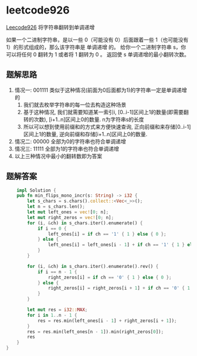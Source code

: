 # leetcode926
[Leecode926](https://leetcode.cn/problems/flip-string-to-monotone-increasing/) 将字符串翻转到单调递增

如果一个二进制字符串，是以一些 0（可能没有 0）后面跟着一些 1（也可能没有 1）的形式组成的，那么该字符串是 单调递增 的。
给你一个二进制字符串 s，你可以将任何 0 翻转为 1 或者将 1 翻转为 0 。
返回使 s 单调递增的最小翻转次数。

## 题解思路
1. 情况一:  001111 类似于这种情况(前面为0后面都为1)的字符串一定是单调递增的
   1. 我们就去枚举字符串的每一位去构造这种场景
   2. 基于这种情况, 我们就需要知道某一索引i, \[0..i-1\]区间上1的数量(即需要翻转的次数), \[i+1..n\]区间上0的数量. n为字符串s的长度
   3. 所以可以想到使用前缀和的方式来方便快速查询, 正向前缀和来存储\[0..i-1\]区间上1的数量, 逆向前缀和存储\[i+1..n\]区间上0的数量.
2. 情况二: 00000 全部为0的字符串也符合单调递增
3. 情况三: 11111 全部为1的字符串也符合单调递增
4. 以上三种情况中最小的翻转数即为答案

## 题解答案

``` rust
    impl Solution {
    pub fn min_flips_mono_incr(s: String) -> i32 {
        let s_chars = s.chars().collect::<Vec<_>>();
        let n = s_chars.len();
        let mut left_ones = vec![0; n];
        let mut right_zeros = vec![0; n];
        for (i, &ch) in s_chars.iter().enumerate() {
            if i == 0 {
                left_ones[i] = if ch == '1' { 1 } else { 0 };
            } else {
                left_ones[i] = left_ones[i - 1] + if ch == '1' { 1 } else { 0 };
            }
        }

        for (i, &ch) in s_chars.iter().enumerate().rev() {
            if i == n - 1 {
                right_zeros[i] = if ch == '0' { 1 } else { 0 };
            } else {
                right_zeros[i] = right_zeros[i + 1] + if ch == '0' { 1 } else { 0 };
            }
        }

        let mut res = i32::MAX;
        for i in 1..n - 1 {
            res = res.min(left_ones[i - 1] + right_zeros[i + 1]);
        }
        res = res.min(left_ones[n - 1]).min(right_zeros[0]);
        res
    }
}
```